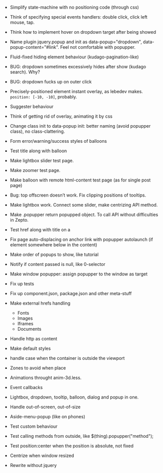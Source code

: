 * Simplify state-machine with no positioning code (through css)
* Think of specifying special events handlers: double click, click left mouse, tap.

* Think how to implement hover on dropdown target after being showed

* Name plugin jquery.popup and init as data-popup="dropdown", data-popup-content="#link". Feel not comfortable with popupper.

* Fluid-fixed hiding element behaviour (kudago-pagination-like)

* BUG: dropdown sometimes excessively hides after show (kudago search). Why?

* BUG: dropdown fucks up on outer click

* Precisely-positioned element instant overlay, as lebedev makes. `position: [-10, -10]`, probably.

* Suggester behaviour

* Think of getting rid of overlay, animating it by css

* Change class init to data-popup init: better naming (avoid popupper class), no class-clattering.

* Form error/warning/success styles of balloons

* Test title along with balloon

* Make lightbox slider test page.
* Make zoomer test page.
* Make balloon with remote html-content test page (as for single post page)

* Bug: top offscreen doesn’t work. Fix clipping positions of tooltips.

* Make lightbox work. Connect some slider, make centrizing API method.

* Make .popupper return popupped object. To call API without difficulties in Zepto.

* Test href along with title on a

* Fix page auto-displacing on anchor link with popupper autolaunch (if element somewhere below in the content)

* Make order of popups to show, like tutorial

* Notify if content passed is null, like 0-selector

* Make window popupper: assign popupper to the window as target

* Fix up tests
* Fix up component.json, package.json and other meta-stuff

* Make external hrefs handling
	* Fonts
	* Images
	* Iframes
	* Documents

* Handle http as content

* Make default styles

* handle case when the container is outside the viewport

* Zones to avoid when place

* Animations throught anim-3d.less.
* Event callbacks
* Lightbox, dropdown, tooltip, balloon, dialog and popup in one.

* Handle out-of-screen, out-of-size

* Aside-menu-popup (like on phones)

* Test custom behaviour

* Test calling methods from outside, like $(thing).popupper("method");

* Test position:center when the position is absolute, not fixed

* Centrize when window resized

* Rewrite without jquery
